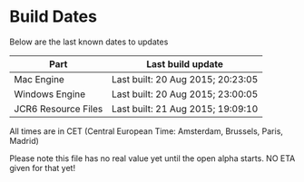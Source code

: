 # Build Dates

Below are the last known dates to updates

Part | Last build update
-----|-----
Mac Engine | Last built: 20 Aug 2015; 20:23:05
Windows Engine | Last built: 20 Aug 2015; 23:00:05
JCR6 Resource Files | Last built: 21 Aug 2015; 19:09:10
All times are in CET (Central European Time: Amsterdam, Brussels, Paris, Madrid)


Please note this file has no real value yet until the open alpha starts. NO ETA given for that yet!
